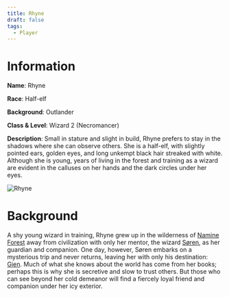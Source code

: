 ```yaml
---
title: Rhyne
draft: false
tags:
  - Player
---
```

# Information
**Name**: Rhyne 

**Race**: Half-elf 

**Background**: Outlander 

**Class & Level**: Wizard 2 (Necromancer) 

**Description**: Small in stature and slight in build, Rhyne prefers to stay in the shadows where she can observe others. She is a half-elf, with slightly pointed ears, golden eyes, and long unkempt black hair streaked with white. Although she is young, years of living in the forest and training as a wizard are evident in the calluses on her hands and the dark circles under her eyes. 

![Rhyne](images/Rhyne.jpg)

# Background
A shy young wizard in training, Rhyne grew up in the wilderness of [Namine Forest](5.%20Locations/Points%20of%20Interest/Namine%20Forest.md) away from civilization with only her mentor, the wizard [Søren](Søren), as her guardian and companion. One day, however, Søren embarks on a mysterious trip and never returns, leaving her with only his destination: [Gien](5.%20Locations/Agnor/Gien.md). Much of what she knows about the world has come from her books; perhaps this is why she is secretive and slow to trust others. But those who can see beyond her cold demeanor will find a fiercely loyal friend and companion under her icy exterior.